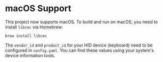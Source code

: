 # macOS Support

This project now supports macOS. To build and run on macOS, you need to install `libcec` via Homebrew:

```bash
brew install libcec
```

The `vendor_id` and `product_id` for your HID device (keyboard) need to be configured in `config.yaml`. You can find these values using your system's device information tools.
